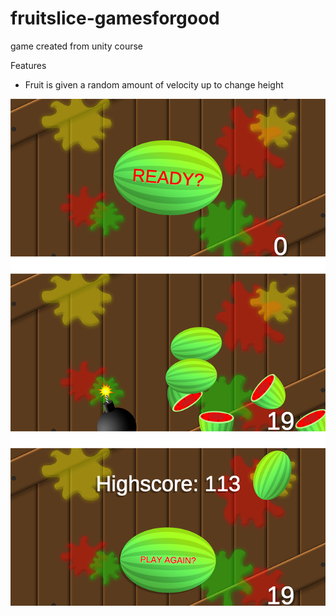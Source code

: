 # fruitslice-gamesforgood
game created from unity course

Features
- Fruit is given a random amount of velocity up to change height

![Fruit Slice Screenshots](https://github.com/desrocm/fruitslice-gamesforgood/blob/master/fruitninja-screenshots.png?raw=true)
